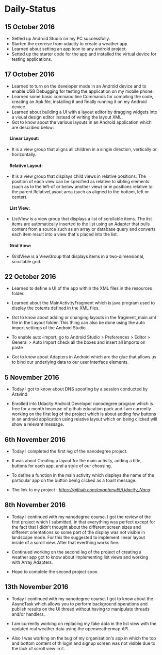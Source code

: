 # Daily-Status

## 15 October 2016

* Setted up Android Studio on my PC successfully.
* Started the exercise from udacity to create a weather app.
* Learned about setting an app icon to any android project.
* Setted up the starter code for the app and installed the virtual device for testing applications.

## 17 October 2016

* Learned to turn on the developer mode in an Android device and to enable USB Debugging for testing the application on my mobile phone.
* Learned some basic command line Commands for compiling the code, creating an Apk file, installing it and finally running it on my Android device.
* Learned about building a UI with a layout editor by dragging widgets into a visual design editor instead of writing the layout XML.
* Got to know about the various layouts in an Android application which are described below:

#### &nbsp;&nbsp;&nbsp;&nbsp; Linear Layout:
* It is a view group that aligns all children in a single direction, vertically or horizontally. 

#### &nbsp;&nbsp;&nbsp;&nbsp; Relative Layout:
* It is a view group that displays child views in relative positions. The position of each view can be specified as relative to sibling elements (such as to the left-of or below another view) or in positions relative to the parent RelativeLayout area (such as aligned to the bottom, left or center).

#### &nbsp;&nbsp;&nbsp;&nbsp; List View: 
* ListView is a view group that displays a list of scrollable items. The list items are automatically inserted to the list using an Adapter that pulls content from a source such as an array or database query and converts each item result into a view that's placed into the list.

#### &nbsp;&nbsp;&nbsp;&nbsp; Grid View:
* GridView is a ViewGroup that displays items in a two-dimensional, scrollable grid.

## 22 October 2016

* Learned to define a UI of the app within the XML files in the resources folder.

* Learned about the MainActivityFragment which is java program used to display the cotents defined in the XML files.

* Got to know about adding or changing layouts in the fragment_main.xml file in the Layout folder. This thing can also be done using the auto import settings of the Android Studio.

* To enable auto-import, go to Android Studio > Preferences > Editor > General > Auto Import check all the boxes and insert all imports on paste

* Got to know about Adapters in Android which are the glue that allows us to bind our underlying data to our user interface elements.

## 5 November 2016

* Today I got to know about DNS spoofing by a session conducted by Aravind.

* Enrolled into Udacity Android Developer nanodegree program which is free for a month beacuse of github education pack and I am currently working on the first leg of the project which is about adding few buttons in an android application using relative layout which on being clicked will show a relevant message.

## 6th November 2016

* Today I completed the first leg of the nanodegree project.

* It was about Creating a layout for the main activity, adding a title, buttons for each app, and a style of our choosing.

* To define a function in the main activity which displays the name of the particular app on the button being clicked as a toast message.

* The link to my project : _https://github.com/anantprsd5/Udacity_Nano_ .

## 8th November 2016

* Today I continued with my nanodegree course. I got the review of the first project which I submitted, in that everything was perfect except for the fact that I didn't thought about the different screen sizes and different orientations so some part of the display was not visible in landscape mode. For this the suggested to implement linear layout inside of a scroll view. After that everthing works fine.

* Continued working on the second leg of the project of creating a weather app got to know about implementing list views and working with Array Adapters.

* Hope to complete the second project soon.

## 13th November 2016

* Today I continued with my nanodegree course. I got to know about the AsyncTask which allows you to perform background operations and publish results on the UI thread without having to manipulate threads and/or handlers. 

* I am currently working on replacing my fake data in the list view with the updated real weather data using the openweathermap API.

* Also I was working on the bug of my organisation's app in which the top and bottom content of th login and signup screen was not visible due to the lack of scroll view in it.




